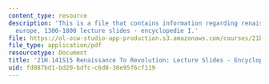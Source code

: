 ```yaml
---
content_type: resource
description: 'This is a file that contains information regarding renaissance to revolution:
  europe, 1300-1800 lecture slides - encyclopedie I.'
file: https://ol-ocw-studio-app-production.s3.amazonaws.com/courses/21h-141-renaissance-to-revolution-europe-1300-1800-spring-2015/fd087bd1bd20bdfcc6d838e95f6cf119_MIT21H_141S15_Encycloped1.pdf
file_type: application/pdf
resourcetype: Document
title: '21H.141S15 Renaissance To Revolution: Lecture Slides - Encyclopedie I'
uid: fd087bd1-bd20-bdfc-c6d8-38e95f6cf119
---
```

